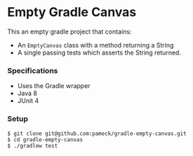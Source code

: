 # Empty Gradle Canvas

This an empty gradle project that contains:

* An `EmptyCanvas` class with a method returning a String
* A single passing tests which asserts the String returned.

### Specifications

* Uses the Gradle wrapper
* Java 8
* JUnit 4

### Setup

```shell
$ git clone git@github.com:pameck/gradle-empty-canvas.git
$ cd gradle-empty-canvas
$ ./gradlew test
```

